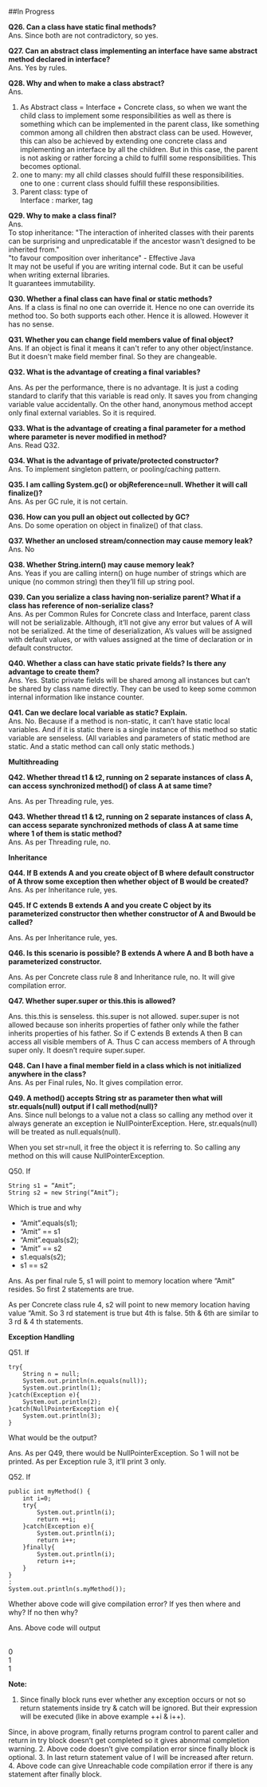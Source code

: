 ##In Progress

**Q26. Can a class have static final methods?**
<br />Ans. Since both are not contradictory, so yes.

**Q27. Can an abstract class implementing an interface have same abstract method declared in interface?**
<br />Ans. Yes by rules.

**Q28. Why and when to make a class abstract?**
<br/>Ans.

1. As Abstract class = Interface + Concrete class, so when we want the child class to implement some responsibilities as well as there is something which can be implemented in the parent class, like something common among all children then abstract class can be used. However, this can also be achieved by extending one concrete class and implementing an interface by all the children. But in this case, the parent is not asking or rather forcing a child to fulfill some responsibilities. This becomes optional.
2. one to many: my all child classes should fulfill these responsibilities. <br/>one to one : current class should fulfill these responsibilities.
3. Parent class: type of <br/>Interface : marker, tag


**Q29. Why to make a class final?**
<br/>Ans. 
<br/>To stop inheritance: "The interaction of inherited classes with their parents can be surprising and unpredicatable if the ancestor wasn't designed to be inherited from."
<br/>"to favour composition over inheritance" - Effective Java
<br/>It may not be useful if you are writing internal code. But it can be useful when writing external libraries.
<br/> It guarantees immutability.


**Q30. Whether a final class can have final or static methods?**
<br />Ans. If a class is final no one can override it. Hence no one can override its method too. So both supports each other. Hence it is allowed. However it has no sense.

**Q31. Whether you can change field members value of final object?**
<br />Ans. If an object is final it means it can&#39;t refer to any other object/instance. But it doesn&#39;t make field member final. So they are changeable.

**Q32. What is the advantage of creating a final variables?**

Ans. As per the performance, there is no advantage. It is just a coding standard to clarify that this variable is read only. It saves you from changing variable value accidentally. On the other hand, anonymous method accept only final external variables. So it is required.

**Q33. What is the advantage of creating a final parameter for a method where parameter is never modified in method?**
<br />Ans. Read Q32.

**Q34. What is the advantage of private/protected constructor?**
<br />Ans. To implement singleton pattern, or pooling/caching pattern.

**Q35. I am calling System.gc() or objReference=null. Whether it will call finalize()?**
<br />Ans. As per GC rule, it is not certain.

**Q36. How can you pull an object out collected by GC?**
<br />Ans. Do some operation on object in finalize() of that class.

**Q37. Whether an unclosed stream/connection may cause memory leak?**
<br />Ans. No

**Q38. Whether String.intern() may cause memory leak?**
<br />Ans. Yeas if you are calling intern() on huge number of strings which are unique (no common string) then they’ll fill up string pool.

**Q39. Can you serialize a class having non-serialize parent? What if a class has reference of non-serialize class?**
<br />Ans. As per Common Rules for Concrete class and Interface, parent class will not be serializable. Although, it’ll not give any error but values of A will not be serialized. At the time of deserialization, A’s values will be assigned with default values, or with values assigned at the time of declaration or in default constructor.

**Q40. Whether a class can have static private fields? Is there any advantage to create them?**
<br />Ans. Yes. Static private fields will be shared among all instances but can’t be shared by class name directly. They can be used to keep some common internal information like instance counter.

**Q41. Can we declare local variable as static? Explain.**
<br />Ans. No. Because if a method is non-static, it can’t have static local variables. And if it is static there is a single instance of this method so static variable are senseless. (All variables and parameters of static method are static. And a static method can call only static methods.)

**Multithreading**

**Q42. Whether thread t1 &amp; t2, running on 2 separate instances of class A, can access synchronized method() of class A at same time?**

Ans. As per Threading rule, yes.

**Q43. Whether thread t1 &amp; t2, running on 2 separate instances of class A, can access separate synchronized methods of class A at same time where 1 of them is static method?**
<br />Ans. As per Threading rule, no.

**Inheritance**

**Q44. If B extends A and you create object of B where default constructor of A throw some exception then whether object of B would be created?**
<br />Ans. As per Inheritance rule, yes.

**Q45. If C extends B extends A and you create C object by its parameterized constructor then whether constructor of A and Bwould be called?**

Ans. As per Inheritance rule, yes.

**Q46. Is this scenario is possible? B extends A where A and B both have a parameterized constructor.**

Ans. As per Concrete class rule 8 and Inheritance rule, no. It will give compilation error.

**Q47. Whether super.super or this.this is allowed?**

Ans. this.this is senseless. this.super is not allowed. super.super is not allowed because son inherits properties of father only while the father inherits properties of his father. So if C extends B extends A then B can access all visible members of A. Thus C can access members of A through super only. It doesn’t require super.super.

**Q48. Can I have a final member field in a class which is not initialized anywhere in the class?**
<br />Ans. As per Final rules, No. It gives compilation error.

**Q49. A method() accepts String str as parameter then what will str.equals(null) output if I call method(null)?**
<br />Ans.
Since null belongs to a value not a class so calling any method over it always generate an exception ie NullPointerException. Here, str.equals(null) will be treated as null.equals(null).

When you set str=null, it free the object it is referring to. So calling any method on this will cause NullPointerException.

Q50. If
```
String s1 = “Amit”;
String s2 = new String(“Amit”);
```
Which is true and why

* “Amit”.equals(s1);
* “Amit” == s1
* “Amit”.equals(s2);
* “Amit” == s2
* s1.equals(s2);
* s1 == s2

Ans. As per final rule 5, s1 will point to memory location where “Amit” resides. So first 2 statements are true.

As per Concrete class rule 4, s2 will point to new memory location having value “Amit. So 3 rd statement is true but 4th is false.
5th & 6th are similar to 3 rd &amp; 4 th statements.

**Exception Handling**

Q51. If
```
try{
	String n = null;
	System.out.println(n.equals(null));
	System.out.println(1);
}catch(Exception e){
	System.out.println(2);
}catch(NullPointerException e){
	System.out.println(3);
}
```
What would be the output?

Ans. As per Q49, there would be NullPointerException. So 1 will not be printed. As per Exception rule 3, it’ll print 3 only.

Q52. If
```
public int myMethod() {
	int i=0;
	try{
		System.out.println(i);
		return ++i;
	}catch(Exception e){
		System.out.println(i);
		return i++;
	}finally{
		System.out.println(i);
		return i++;
	}
}
:
System.out.println(s.myMethod());
```

Whether above code will give compilation error? If yes then where and why? If no then why?

Ans. Above code will output

<br />0
<br />1
<br />1

**Note:**

1. Since finally block runs ever whether any exception occurs or not so return statements inside try &amp; catch will be ignored. But
their expression will be executed (like in above example ++i &amp; i++).

Since, in above program, finally returns program control to parent caller and return in try block doesn’t get completed so it
gives abnormal completion warning.
2. Above code doesn’t give compilation error since finally block is optional.
3. In last return statement value of I will be increased after return.
4. Above code can give Unreachable code compilation error if there is any statement after finally block.
